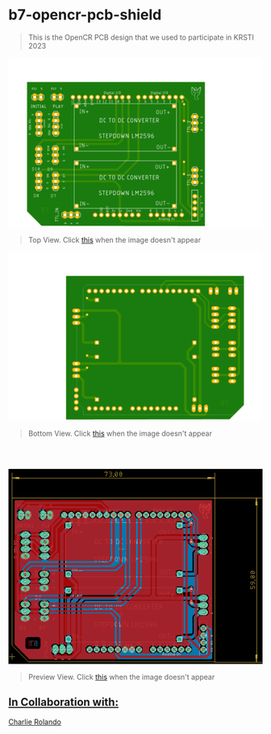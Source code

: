 # b7-opencr-pcb-shield

>This is the OpenCR PCB design that we used to participate in KRSTI 2023

![Result](https://github.com/charlierolando/b7-opencr-pcb-shield/blob/main/images/Top%20View.png)

>Top View. Click [this](https://github.com/charlierolando/b7-opencr-pcb-shield/blob/main/images/Top%20View.png) when the image doesn't appear

![Result](https://github.com/charlierolando/b7-opencr-pcb-shield/blob/main/images/Bottom%20View.png)

>Bottom View. Click [this](https://github.com/charlierolando/b7-opencr-pcb-shield/blob/main/images/Bottom%20View.png) when the image doesn't appear

<br></br>

![Result](https://github.com/charlierolando/b7-opencr-pcb-shield/blob/main/images/Preview.png)

>Preview View. Click [this](https://github.com/charlierolando/b7-opencr-pcb-shield/blob/main/images/Preview.png) when the image doesn't appear

## [In Collaboration with:](#in-collaboration-with)

[Charlie Rolando](https://github.com/charlierolando)
